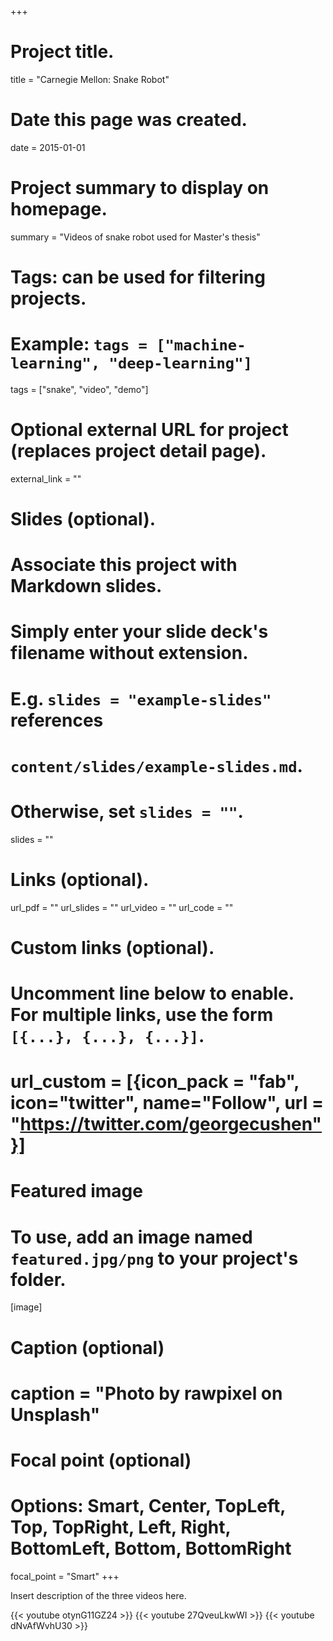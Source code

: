 +++
# Project title.
title = "Carnegie Mellon: Snake Robot"

# Date this page was created.
date = 2015-01-01

# Project summary to display on homepage.
summary = "Videos of snake robot used for Master's thesis"

# Tags: can be used for filtering projects.
# Example: `tags = ["machine-learning", "deep-learning"]`
tags = ["snake", "video", "demo"]

# Optional external URL for project (replaces project detail page).
external_link = ""

# Slides (optional).
#   Associate this project with Markdown slides.
#   Simply enter your slide deck's filename without extension.
#   E.g. `slides = "example-slides"` references 
#   `content/slides/example-slides.md`.
#   Otherwise, set `slides = ""`.
slides = ""

# Links (optional).
url_pdf = ""
url_slides = ""
url_video = ""
url_code = ""

# Custom links (optional).
#   Uncomment line below to enable. For multiple links, use the form `[{...}, {...}, {...}]`.
# url_custom = [{icon_pack = "fab", icon="twitter", name="Follow", url = "https://twitter.com/georgecushen"}]

# Featured image
# To use, add an image named `featured.jpg/png` to your project's folder. 
[image]
  # Caption (optional)
  # caption = "Photo by rawpixel on Unsplash"
  
  # Focal point (optional)
  # Options: Smart, Center, TopLeft, Top, TopRight, Left, Right, BottomLeft, Bottom, BottomRight
  focal_point = "Smart"
+++

Insert description of the three videos here. 

{{< youtube otynG11GZ24 >}}
{{< youtube 27QveuLkwWI >}}
{{< youtube dNvAfWvhU30 >}}


